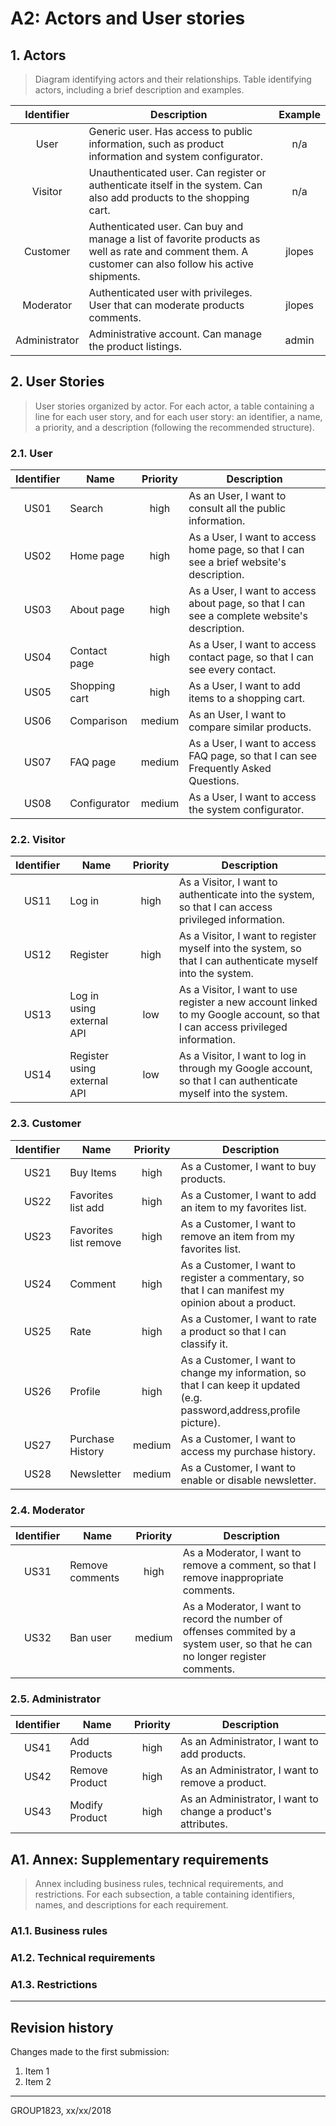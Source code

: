 # A2: Actors and User stories
 
## 1. Actors
 
> Diagram identifying actors and their relationships.
> Table identifying actors, including a brief description and examples.

| Identifier |Description |Example|
|:-------------:|-------------| :-----:|
| User|Generic user. Has access to public information, such as product information and system configurator.|n/a|
| Visitor |Unauthenticated user. Can register or authenticate itself in the system. Can also add products to the shopping cart.|n/a|
| Customer	|Authenticated user. Can buy and manage a list of favorite products as well as rate and comment them. A customer can also follow his active shipments.|jlopes|
| Moderator	|Authenticated user with privileges. User that can moderate products comments.|jlopes|
| Administrator	|Administrative account. Can manage the product listings.|admin|

 
## 2. User Stories
 
> User stories organized by actor.
> For each actor, a table containing a line for each user story, and for each user story: an identifier, a name, a priority, and a description (following the recommended structure).

### 2.1. User
|Identifier	|Name	|Priority	|Description|
|:---------:|-----|:-------:|-----------|
|US01|Search|high|As an User, I want to consult all the public information.|
|US02|Home page|high|	As a User, I want to access home page, so that I can see a brief website's description.|
|US03|About page|high|	As a User, I want to access about page, so that I can see a complete website's description.|
|US04|Contact page|high|	As a User, I want to access contact page, so that I can see every contact.|
|US05|Shopping cart|high|	As a User, I want to add items to a shopping cart.|
|US06|Comparison|	medium	|As an User, I want to compare similar products.|
|US07|FAQ page|medium|	As a User, I want to access FAQ page, so that I can see Frequently Asked Questions.|
|US08|Configurator|medium|	As a User, I want to access the system configurator.|

### 2.2. Visitor
|Identifier	|Name	|Priority	|Description|
|:---------:|-----|:-------:|-----------|
|US11|Log in	|high|	As a Visitor, I want to authenticate into the system, so that I can access privileged information.|
|US12|Register |high|	As a Visitor, I want to register myself into the system, so that I can authenticate myself into the system.|
|US13|Log in using external API|low|	As a Visitor, I want to use register a new account linked to my Google account, so that I can access privileged information.|
|US14|Register using external API|low|	As a Visitor, I want to log in through my Google account, so that I can authenticate myself into the system.|

### 2.3. Customer
|Identifier	|Name	|Priority	|Description|
|:---------:|-----|:-------:|-----------|
|US21|Buy Items|high|	As a Customer, I want to buy products.|
|US22|Favorites list add|high|	As a Customer, I want to add an item to my favorites list.|
|US23|Favorites list remove|high|	As a Customer, I want to remove an item from my favorites list.|
|US24|Comment|high|	As a Customer, I want to register a commentary, so that I can manifest my opinion about a product.|
|US25|Rate|high|	As a Customer, I want to rate a product so that I can classify it.|
|US26|Profile|high|As a Customer, I want to change my information, so that I can keep it updated (e.g. password,address,profile picture).|
|US27|Purchase History|medium|	As a Customer, I want to access my purchase history.|
|US28|Newsletter|medium|	As a Customer, I want to enable or disable newsletter.|
 
### 2.4. Moderator
|Identifier	|Name	|Priority	|Description|
|:---------:|-----|:-------:|-----------|
|US31|Remove comments|high|	As a Moderator, I want to remove a comment, so that I remove inappropriate comments.|
|US32|Ban user|medium|	As a Moderator, I want to record the number of offenses commited by a system user, so that he can no longer register comments.|

### 2.5. Administrator
|Identifier	|Name	|Priority	|Description|
|:---------:|-----|:-------:|-----------|
|US41|Add Products|high|As an Administrator, I want to add products.|
|US42|Remove Product|high|As an Administrator, I want to remove a product.|
|US43|Modify Product|high|As an Administrator, I want to change a product's attributes.|

## A1. Annex: Supplementary requirements
 
> Annex including business rules, technical requirements, and restrictions.
> For each subsection, a table containing identifiers, names, and descriptions for each requirement.
 
### A1.1. Business rules
 
### A1.2. Technical requirements
 
### A1.3. Restrictions
 
***
 
## Revision history
 
Changes made to the first submission:
1. Item 1
1. Item 2
 
***
 
GROUP1823, xx/xx/2018
